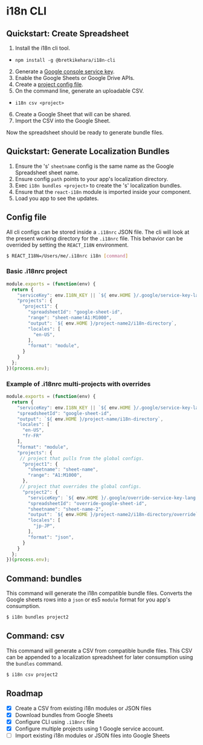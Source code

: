 i18n CLI
================================================

## Quickstart: Create Spreadsheet

1. Install the i18n cli tool.
  * `npm install -g @bretkikehara/i18n-cli`
2. Generate a [Google console service key](https://github.com/bretkikehara/i18n-cli/wiki/Generating-Service-Account-Credentials).
3. Enable the Google Sheets or Google Drive APIs.
4. Create a [project config file](https://github.com/bretkikehara/i18n-cli#config-file).
5. On the command line, generate an uploadable CSV.
  * `i18n csv <project>`
6. Create a Google Sheet that will can be shared.
7. Import the CSV into the Google Sheet.

Now the spreadsheet should be ready to generate bundle files.

## Quickstart: Generate Localization Bundles

1. Ensure the <project>'s' `sheetname` config is the same name as the Google Spreadsheet sheet name.
2. Ensure config `path` points to your app's localization directory.
3. Exec `i18n bundles <project>` to create the <project>'s' localization bundles.
4. Ensure that the `react-i18n` module is imported inside your component.
5. Load you app to see the updates.

## Config file

All cli configs can be stored inside a `.i18nrc` JSON file. The cli will look at the present working directory for the `.i18nrc` file. This behavior can be overrided by setting the `REACT_I18N` environment.

```sh
$ REACT_I18N=/Users/me/.i18nrc i18n [command]
```

### Basic .i18nrc project
```js
module.exports = (function(env) {
  return {
    "serviceKey": env.I18N_KEY || `${ env.HOME }/.google/service-key-lang.json`,
    "projects": {
      "project1": {
        "spreadsheetId": "google-sheet-id",
        "range": "sheet-name!A1:M1000",
        "output": `${ env.HOME }/project-name2/i18n-directory`,
        "locales": [
          "en-US",
        ],
        "format": "module",
      }
    }
  };
})(process.env);
```

### Example of .i18nrc multi-projects with overrides
```js
module.exports = (function(env) {
  return {
    "serviceKey": env.I18N_KEY || `${ env.HOME }/.google/service-key-lang.json`,
    "spreadsheetId": "google-sheet-id",
    "output": `${ env.HOME }/project-name/i18n-directory`,
    "locales": [
      "en-US",
      "fr-FR"
    ],
    "format": "module",
    "projects": {
     // project that pulls from the global configs.
      "project1": {
        "sheetname": "sheet-name",
        "range": "A1:M1000",
      },
     // project that overrides the global configs.
      "project2": {
        "serviceKey": `${ env.HOME }/.google/override-service-key-lang.json`,
        "spreadsheetId": "override-google-sheet-id",
        "sheetname": "sheet-name-2",
        "output": `${ env.HOME }/project-name2/i18n-directory/override`,
        "locales": [
          "jp-JP",
        ],
        "format": "json",
      }
    }
  };
})(process.env);
```

## Command: **bundles**

This command will generate the i18n compatible bundle files. Converts the Google sheets rows into a `json` or es5 `module` format for you app's consumption.

```sh
$ i18n bundles project2
```

## Command: **csv**

This command will generate a CSV from compatible bundle files. This CSV can be appended to a localization spreadsheet for later consumption using the `bundles` command.

```sh
$ i18n csv project2
```

## Roadmap
- [x] Create a CSV from existing i18n modules or JSON files
- [x] Download bundles from Google Sheets
- [x] Configure CLI using `.i18nrc` file
- [x] Configure multiple projects using 1 Google service account.
- [ ] Import existing i18n modules or JSON files into Google Sheets

